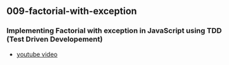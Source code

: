## 009-factorial-with-exception

### Implementing Factorial with exception in JavaScript using TDD (Test Driven Developement)

*  [youtube video]()